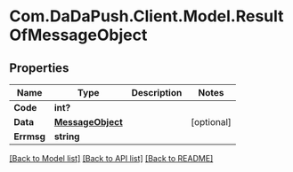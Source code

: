 
# Com.DaDaPush.Client.Model.ResultOfMessageObject

## Properties

Name | Type | Description | Notes
------------ | ------------- | ------------- | -------------
**Code** | **int?** |  | 
**Data** | [**MessageObject**](MessageObject.md) |  | [optional] 
**Errmsg** | **string** |  | 

[[Back to Model list]](../README.md#documentation-for-models)
[[Back to API list]](../README.md#documentation-for-api-endpoints)
[[Back to README]](../README.md)


